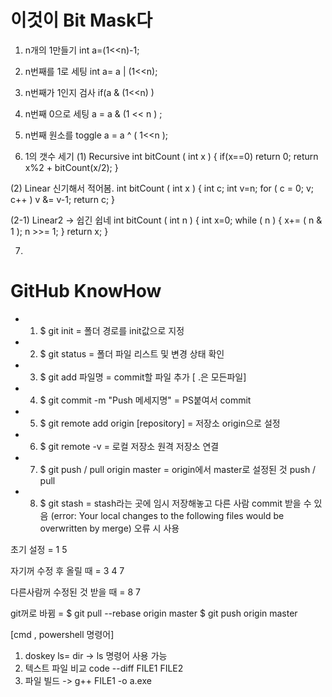 # 이것이 Bit Mask다
1. n개의 1만들기
int a=(1<<n)-1;

2. n번째를 1로 세팅
int a= a | (1<<n);

3. n번째가 1인지 검사
if(a & (1<<n) )

4. n번째 0으로 세팅
a = a & (1 << n ) ;

5. n번째 원소를 toggle
a = a ^ ( 1<<n );

6. 1의 갯수 세기
(1) Recursive
int bitCount ( int x ) {
   if(x==0) return 0;
   return x%2 + bitCount(x/2);
}

(2) Linear 신기해서 적어봄.
int bitCount ( int x ) {
   int c;
   int v=n;
   for ( c = 0; v; c++ )  v &= v-1;
   return c;
}

(2-1) Linear2 -> 쉽긴 쉽네
int bitCount ( int n ) {
   int x=0;
   while ( n ) {
      x+= ( n & 1 );
      n >>= 1;
   }
   return x;
}

7. 

# GitHub KnowHow
- 1. $ git init = 폴더 경로를 init값으로 지정
- 2. $ git status = 폴더 파일 리스트 및 변경 상태 확인
- 3. $ git add 파일명  = commit할 파일 추가 [ .은 모든파일]
- 4. $ git commit -m "Push 메세지명" = PS붙여서 commit
- 5. $ git remote add origin [repository] = 저장소 origin으로 설정
- 6. $ git remote -v = 로컬 저장소 원격 저장소 연결
- 7. $ git push / pull origin master = origin에서 master로 설정된 것 push / pull
- 8. $ git stash = stash라는 곳에 임시 저장해놓고 다른 사람 commit 받을 수 있음
   (error: Your local changes to the following files would be overwritten by merge) 오류 시 사용

초기 설정 = 1 5

자기꺼 수정 후 올릴 때 = 3 4 7

다른사람꺼 수정된 것 받을 때 = 8 7

git꺼로 바뀜 = $ git pull --rebase origin master
                    $ git push origin master


[cmd , powershell 명령어]
1. doskey ls= dir -> ls 명령어 사용 가능
2. 텍스트 파일 비교 code --diff FILE1 FILE2
3. 파일 빌드 -> g++ FILE1 -o a.exe
